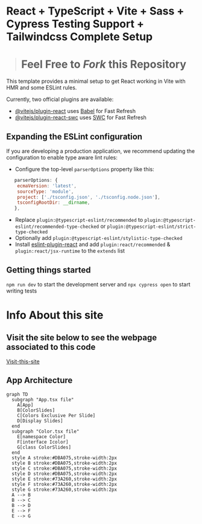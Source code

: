 # React + TypeScript + Vite + Sass + Cypress Testing Support + Tailwindcss Complete Setup
> # Feel Free to *Fork* this Repository

This template provides a minimal setup to get React working in Vite with HMR and some ESLint rules.

Currently, two official plugins are available:

- [@vitejs/plugin-react](https://github.com/vitejs/vite-plugin-react/blob/main/packages/plugin-react/README.md) uses [Babel](https://babeljs.io/) for Fast Refresh
- [@vitejs/plugin-react-swc](https://github.com/vitejs/vite-plugin-react-swc) uses [SWC](https://swc.rs/) for Fast Refresh

## Expanding the ESLint configuration

If you are developing a production application, we recommend updating the configuration to enable type aware lint rules:

- Configure the top-level `parserOptions` property like this:

```js
   parserOptions: {
    ecmaVersion: 'latest',
    sourceType: 'module',
    project: ['./tsconfig.json', './tsconfig.node.json'],
    tsconfigRootDir: __dirname,
   },
```

- Replace `plugin:@typescript-eslint/recommended` to `plugin:@typescript-eslint/recommended-type-checked` or `plugin:@typescript-eslint/strict-type-checked`
- Optionally add `plugin:@typescript-eslint/stylistic-type-checked`
- Install [eslint-plugin-react](https://github.com/jsx-eslint/eslint-plugin-react) and add `plugin:react/recommended` & `plugin:react/jsx-runtime` to the `extends` list

## Getting things started
```npm run dev``` to start the development server and
```npx cypress open``` to start writing tests

# Info About this site
## Visit the site below to see the webpage associated to this code

[Visit-this-site](https://tailwindcss-color-slider.netlify.app/)

## App Architecture

```mermaid
graph TD
  subgraph "App.tsx file"
    A[App]
    B[ColorSlides]
    C[Colors Exclusive Per Slide]
    D[Display Slides]
  end
  subgraph "Color.tsx file"
    E[namespace Color]
    F[interface Icolor]
    G[class ColorSlides]
  end
  style A stroke:#DBA075,stroke-width:2px
  style B stroke:#DBA075,stroke-width:2px
  style C stroke:#DBA075,stroke-width:2px
  style D stroke:#DBA075,stroke-width:2px
  style E stroke:#73A260,stroke-width:2px
  style F stroke:#73A260,stroke-width:2px
  style G stroke:#73A260,stroke-width:2px
  A --> B
  B --> C
  B --> D
  E --> F
  E --> G
```
